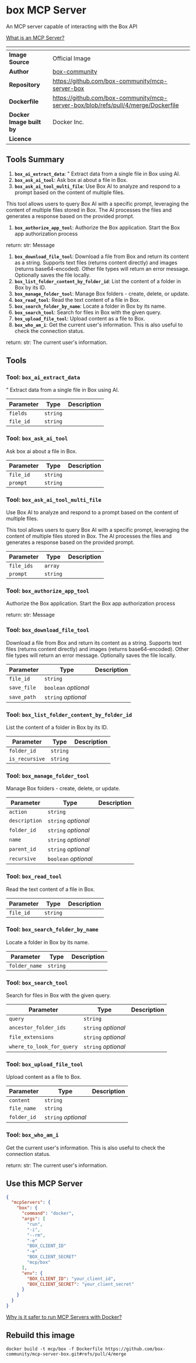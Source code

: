# box MCP Server

An MCP server capable of interacting with the Box API

[What is an MCP Server?](https://www.anthropic.com/news/model-context-protocol)

| <!-- --> | <!-- --> |
|-----------|---------|
| **Image Source** | Official Image |
| **Author** | [box-community](https://github.com/box-community) |
| **Repository** | https://github.com/box-community/mcp-server-box |
| **Dockerfile** | https://github.com/box-community/mcp-server-box/blob/refs/pull/4/merge/Dockerfile |
| **Docker Image built by** | Docker Inc. |
| **Licence** |  |

## Tools Summary

 1. **`box_ai_extract_data`**: "
Extract data from a single file in Box using AI.
 1. **`box_ask_ai_tool`**: Ask box ai about a file in Box.
 1. **`box_ask_ai_tool_multi_file`**: Use Box AI to analyze and respond to a prompt based on the content of multiple files.

This tool allows users to query Box AI with a specific prompt, leveraging the content
of multiple files stored in Box. The AI processes the files and generates a response
based on the provided prompt.
 1. **`box_authorize_app_tool`**: Authorize the Box application.
Start the Box app authorization process

return:
    str: Message
 1. **`box_download_file_tool`**: Download a file from Box and return its content as a string.
Supports text files (returns content directly) and images (returns base64-encoded).
Other file types will return an error message.
Optionally saves the file locally.
 1. **`box_list_folder_content_by_folder_id`**: List the content of a folder in Box by its ID.
 1. **`box_manage_folder_tool`**: Manage Box folders - create, delete, or update.
 1. **`box_read_tool`**: Read the text content of a file in Box.
 1. **`box_search_folder_by_name`**: Locate a folder in Box by its name.
 1. **`box_search_tool`**: Search for files in Box with the given query.
 1. **`box_upload_file_tool`**: Upload content as a file to Box.
 1. **`box_who_am_i`**: Get the current user's information.
This is also useful to check the connection status.

return:
    str: The current user's information.

## Tools

### Tool: **`box_ai_extract_data`**

"
Extract data from a single file in Box using AI.

| Parameter | Type | Description |
| - | - | - |
| `fields` | `string` |  |
| `file_id` | `string` |  |

### Tool: **`box_ask_ai_tool`**

Ask box ai about a file in Box.

| Parameter | Type | Description |
| - | - | - |
| `file_id` | `string` |  |
| `prompt` | `string` |  |

### Tool: **`box_ask_ai_tool_multi_file`**

Use Box AI to analyze and respond to a prompt based on the content of multiple files.

This tool allows users to query Box AI with a specific prompt, leveraging the content
of multiple files stored in Box. The AI processes the files and generates a response
based on the provided prompt.

| Parameter | Type | Description |
| - | - | - |
| `file_ids` | `array` |  |
| `prompt` | `string` |  |

### Tool: **`box_authorize_app_tool`**

Authorize the Box application.
Start the Box app authorization process

return:
    str: Message

### Tool: **`box_download_file_tool`**

Download a file from Box and return its content as a string.
Supports text files (returns content directly) and images (returns base64-encoded).
Other file types will return an error message.
Optionally saves the file locally.

| Parameter | Type | Description |
| - | - | - |
| `file_id` | `string` |  |
| `save_file` | `boolean` *optional* |  |
| `save_path` | `string` *optional* |  |

### Tool: **`box_list_folder_content_by_folder_id`**

List the content of a folder in Box by its ID.

| Parameter | Type | Description |
| - | - | - |
| `folder_id` | `string` |  |
| `is_recursive` | `string` |  |

### Tool: **`box_manage_folder_tool`**

Manage Box folders - create, delete, or update.

| Parameter | Type | Description |
| - | - | - |
| `action` | `string` |  |
| `description` | `string` *optional* |  |
| `folder_id` | `string` *optional* |  |
| `name` | `string` *optional* |  |
| `parent_id` | `string` *optional* |  |
| `recursive` | `boolean` *optional* |  |

### Tool: **`box_read_tool`**

Read the text content of a file in Box.

| Parameter | Type | Description |
| - | - | - |
| `file_id` | `string` |  |

### Tool: **`box_search_folder_by_name`**

Locate a folder in Box by its name.

| Parameter | Type | Description |
| - | - | - |
| `folder_name` | `string` |  |

### Tool: **`box_search_tool`**

Search for files in Box with the given query.

| Parameter | Type | Description |
| - | - | - |
| `query` | `string` |  |
| `ancestor_folder_ids` | `string` *optional* |  |
| `file_extensions` | `string` *optional* |  |
| `where_to_look_for_query` | `string` *optional* |  |

### Tool: **`box_upload_file_tool`**

Upload content as a file to Box.

| Parameter | Type | Description |
| - | - | - |
| `content` | `string` |  |
| `file_name` | `string` |  |
| `folder_id` | `string` *optional* |  |

### Tool: **`box_who_am_i`**

Get the current user's information.
This is also useful to check the connection status.

return:
    str: The current user's information.

## Use this MCP Server

```json
{
  "mcpServers": {
    "box": {
      "command": "docker",
      "args": [
        "run",
        "-i",
        "--rm",
        "-e"
        "BOX_CLIENT_ID"
        "-e"
        "BOX_CLIENT_SECRET"
        "mcp/box"
      ],
      "env": {
        "BOX_CLIENT_ID": "your_client_id",
        "BOX_CLIENT_SECRET": "your_client_secret"
      }
    }
  }
}
```

[Why is it safer to run MCP Servers with Docker?](https://www.docker.com/blog/the-model-context-protocol-simplifying-building-ai-apps-with-anthropic-claude-desktop-and-docker/)

## Rebuild this image

```console
docker build -t mcp/box -f Dockerfile https://github.com/box-community/mcp-server-box.git#refs/pull/4/merge
```

